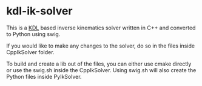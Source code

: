 # kdl-ik-solver

This is a [KDL](http://www.orocos.org/kdl) based inverse kinematics solver written in C++ and converted to Python using swig.

If you would like to make any changes to the solver, do so in the files inside CppIkSolver folder.

To build and create a lib out of the files, you can either use cmake directly or use the swig.sh inside the CppIkSolver. Using swig.sh will also create the Python files inside PyIkSolver.